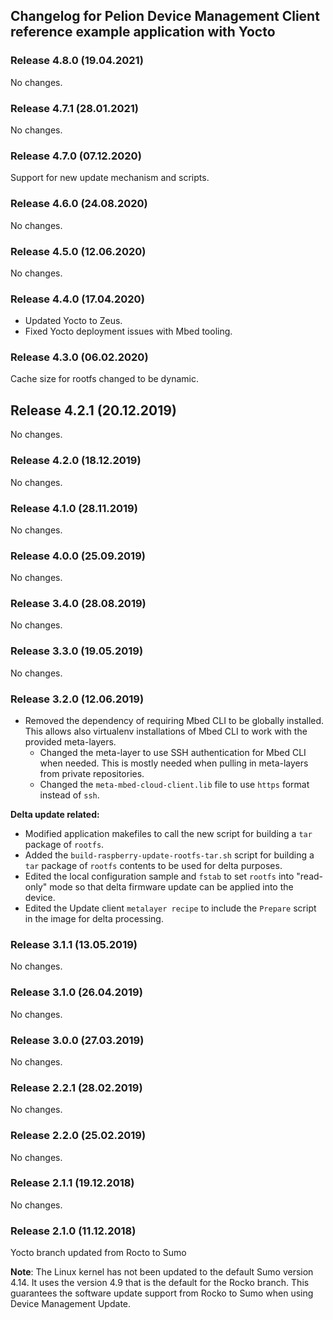 ## Changelog for Pelion Device Management Client reference example application with Yocto

### Release 4.8.0 (19.04.2021)

No changes.

### Release 4.7.1 (28.01.2021)

No changes.

### Release 4.7.0 (07.12.2020)

Support for new update mechanism and scripts.

### Release 4.6.0 (24.08.2020)

No changes.

### Release 4.5.0 (12.06.2020)

No changes.

### Release 4.4.0 (17.04.2020)

-	Updated Yocto to Zeus.
-	Fixed Yocto deployment issues with Mbed tooling.

### Release 4.3.0 (06.02.2020)

Cache size for rootfs changed to be dynamic.

## Release 4.2.1 (20.12.2019)

No changes.

### Release 4.2.0 (18.12.2019)

No changes.

### Release 4.1.0 (28.11.2019)

No changes.

### Release 4.0.0 (25.09.2019)

No changes.

### Release 3.4.0 (28.08.2019)

No changes.

### Release 3.3.0 (19.05.2019)

No changes.

### Release 3.2.0 (12.06.2019)

* Removed the dependency of requiring Mbed CLI to be globally installed. This allows also virtualenv installations of Mbed CLI to work with the provided meta-layers.
  * Changed the meta-layer to use SSH authentication for Mbed CLI when needed. This is mostly needed when pulling in meta-layers from private repositories.
  * Changed the `meta-mbed-cloud-client.lib` file to use `https` format instead of `ssh`.

**Delta update related:**

* Modified application makefiles to call the new script for building a `tar` package of `rootfs`.
* Added the `build-raspberry-update-rootfs-tar.sh` script for building a `tar` package of `rootfs` contents to be used for delta purposes.
* Edited the local configuration sample and `fstab` to set `rootfs` into "read-only" mode so that delta firmware update can be applied into the device.
* Edited the Update client `metalayer recipe` to include the `Prepare` script in the image for delta processing.

### Release 3.1.1 (13.05.2019)

No changes.

### Release 3.1.0 (26.04.2019)

No changes.

### Release 3.0.0 (27.03.2019)

No changes.

### Release 2.2.1 (28.02.2019)

No changes.

### Release 2.2.0 (25.02.2019)

No changes.

### Release 2.1.1 (19.12.2018)

No changes.

### Release 2.1.0 (11.12.2018)

Yocto branch updated from Rocto to Sumo

 <span class="notes">**Note**: The Linux kernel has not been updated to the default Sumo version 4.14. It uses the version 4.9 that is the default for the Rocko branch. This guarantees the software update support from Rocko to Sumo when using Device Management Update.</span>
